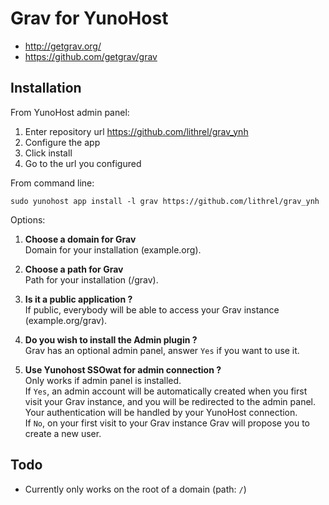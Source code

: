 # Grav for YunoHost

* http://getgrav.org/
* https://github.com/getgrav/grav

## Installation

From YunoHost admin panel:

1. Enter repository url https://github.com/lithrel/grav_ynh
2. Configure the app
3. Click install
4. Go to the url you configured

From command line:

`sudo yunohost app install -l grav https://github.com/lithrel/grav_ynh`

Options:

1. __Choose a domain for Grav__  
Domain for your installation (example.org).

2. __Choose a path for Grav__  
Path for your installation (/grav).

3. __Is it a public application ?__  
If public, everybody will be able to access your Grav instance (example.org/grav).

4. __Do you wish to install the Admin plugin ?__  
Grav has an optional admin panel, answer `Yes` if you want to use it.

5. __Use Yunohost SSOwat for admin connection ?__  
Only works if admin panel is installed.  
If `Yes`, an admin account will be automatically created when you first visit your Grav instance, and you will be redirected to the admin panel. Your authentication will be handled by your YunoHost connection.  
If `No`, on your first visit to your Grav instance Grav will propose you to create a new user.


## Todo

- Currently only works on the root of a domain (path: `/`)
